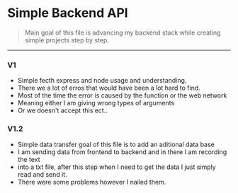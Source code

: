# Simple Backend API

> Main goal of this file is advancing my backend stack while creating simple projects step by step.
---

### V1

* Simple fecth express and node usage and understanding.
* There we a lot of erros that would have been a lot hard to find.
* Most of the time the error is caused by the function or the web network
* Meaning either I am giving wrong types of arguments
* Or we doesn't accept this ect..

### V1.2

* Simple data transfer goal of this file is to add an aditional data base
* I am sending data from frontend to backend and in there I am recording the text
* into a txt file, after this step when I need to get the data I just simply read and send it.
* There were some problems however I nailed them.
